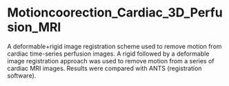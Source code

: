 # Motioncoorection_Cardiac_3D_Perfusion_MRI
A deformable+rigid image registration scheme used to remove motion from cardiac time-series perfusion images. 
A rigid followed by a deformable image registration approach was used to remove motion from a series of cardiac MRI images. 
Results were compared with ANTS (registration software).
